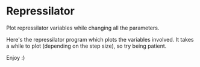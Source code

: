 # Repressilator
Plot repressilator variables while changing all the parameters.

Here's the repressilator program which plots the variables involved.
It takes a while to plot (depending on the step size), so try being patient.

Enjoy :)
